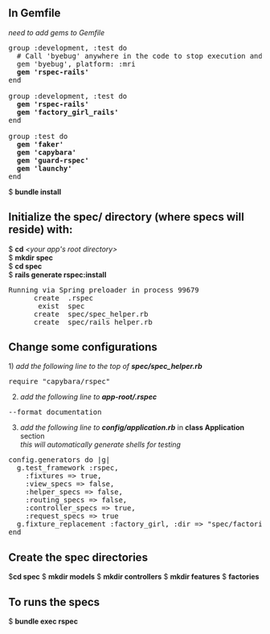 <h2>In Gemfile</h2>  
<em>need to add gems to Gemfile</em>

<pre>
group :development, :test do
  &#35; Call 'byebug' anywhere in the code to stop execution and get a debugger console
  gem 'byebug', platform: :mri
  <b>gem 'rspec-rails'</b>
end

group :development, :test do
  <b>gem 'rspec-rails'</b>   
  <b>gem 'factory_girl_rails'</b>
end

group :test do
  <b>gem 'faker'</b>   
  <b>gem 'capybara'</b>   
  <b>gem 'guard-rspec'</b>   
  <b>gem 'launchy'</b>   
end
</pre>

$ <b>bundle install</b>

<h2>Initialize the spec/ directory (where specs will reside) with:</h2>

$ <b>cd</b> <em>&lt;your app's root directory&gt;</em>  
$ <b>mkdir spec</b>  
$ <b> cd spec</b>   
$ <b>rails generate rspec:install</b>   
<pre>
Running via Spring preloader in process 99679
      create  .rspec
       exist  spec
      create  spec/spec_helper.rb
      create  spec/rails_helper.rb
</pre>

<h2>Change some configurations</h2>
1) <em>add the following line to the top of <b>spec/spec_helper.rb</b></em>
<pre>
require "capybara/rspec"
</pre>

2) <em>add the following line to <b>app-root/.rspec</b></em>
<pre>
--format documentation
</pre>

3) <em>add the following line to <b>config/application.rb</b></em> in <b>class Application</b> section   
<em> this will automatically generate shells for testing</em>
<pre>
config.generators do |g|
  g.test_framework :rspec,
    :fixtures => true,
    :view_specs => false,
    :helper_specs => false,
    :routing_specs => false,
    :controller_specs => true,
    :request_specs => true
  g.fixture_replacement :factory_girl, :dir => "spec/factories"
end
</pre>

<h2>Create the spec directories</h2>

$<b>cd spec</b>
$ <b>mkdir models</b>
$ <b>mkdir controllers</b>
$ <b>mkdir features</b>
$ <b>factories</b>

<h2>To runs the specs</h2>

$ <b>bundle exec rspec</b>
